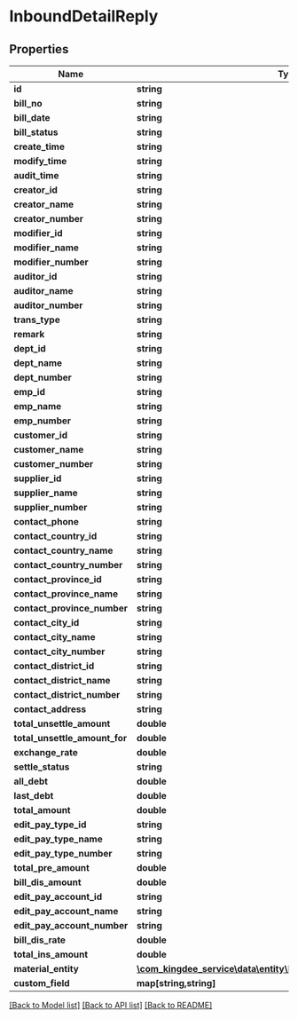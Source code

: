 # InboundDetailReply

## Properties
Name | Type | Description | Notes
------------ | ------------- | ------------- | -------------
**id** | **string** |  | [optional] 
**bill_no** | **string** |  | [optional] 
**bill_date** | **string** |  | [optional] 
**bill_status** | **string** |  | [optional] 
**create_time** | **string** |  | [optional] 
**modify_time** | **string** |  | [optional] 
**audit_time** | **string** |  | [optional] 
**creator_id** | **string** |  | [optional] 
**creator_name** | **string** |  | [optional] 
**creator_number** | **string** |  | [optional] 
**modifier_id** | **string** |  | [optional] 
**modifier_name** | **string** |  | [optional] 
**modifier_number** | **string** |  | [optional] 
**auditor_id** | **string** |  | [optional] 
**auditor_name** | **string** |  | [optional] 
**auditor_number** | **string** |  | [optional] 
**trans_type** | **string** |  | [optional] 
**remark** | **string** |  | [optional] 
**dept_id** | **string** |  | [optional] 
**dept_name** | **string** |  | [optional] 
**dept_number** | **string** |  | [optional] 
**emp_id** | **string** |  | [optional] 
**emp_name** | **string** |  | [optional] 
**emp_number** | **string** |  | [optional] 
**customer_id** | **string** |  | [optional] 
**customer_name** | **string** |  | [optional] 
**customer_number** | **string** |  | [optional] 
**supplier_id** | **string** |  | [optional] 
**supplier_name** | **string** |  | [optional] 
**supplier_number** | **string** |  | [optional] 
**contact_phone** | **string** |  | [optional] 
**contact_country_id** | **string** |  | [optional] 
**contact_country_name** | **string** |  | [optional] 
**contact_country_number** | **string** |  | [optional] 
**contact_province_id** | **string** |  | [optional] 
**contact_province_name** | **string** |  | [optional] 
**contact_province_number** | **string** |  | [optional] 
**contact_city_id** | **string** |  | [optional] 
**contact_city_name** | **string** |  | [optional] 
**contact_city_number** | **string** |  | [optional] 
**contact_district_id** | **string** |  | [optional] 
**contact_district_name** | **string** |  | [optional] 
**contact_district_number** | **string** |  | [optional] 
**contact_address** | **string** |  | [optional] 
**total_unsettle_amount** | **double** |  | [optional] 
**total_unsettle_amount_for** | **double** |  | [optional] 
**exchange_rate** | **double** |  | [optional] 
**settle_status** | **string** |  | [optional] 
**all_debt** | **double** |  | [optional] 
**last_debt** | **double** |  | [optional] 
**total_amount** | **double** |  | [optional] 
**edit_pay_type_id** | **string** |  | [optional] 
**edit_pay_type_name** | **string** |  | [optional] 
**edit_pay_type_number** | **string** |  | [optional] 
**total_pre_amount** | **double** |  | [optional] 
**bill_dis_amount** | **double** |  | [optional] 
**edit_pay_account_id** | **string** |  | [optional] 
**edit_pay_account_name** | **string** |  | [optional] 
**edit_pay_account_number** | **string** |  | [optional] 
**bill_dis_rate** | **double** |  | [optional] 
**total_ins_amount** | **double** |  | [optional] 
**material_entity** | [**\com_kingdee_service\data\entity\InboundDetailReplyMaterialEntity[]**](InboundDetailReplyMaterialEntity.md) |  | [optional] 
**custom_field** | **map[string,string]** |  | [optional] 

[[Back to Model list]](../README.md#documentation-for-models) [[Back to API list]](../README.md#documentation-for-api-endpoints) [[Back to README]](../README.md)


